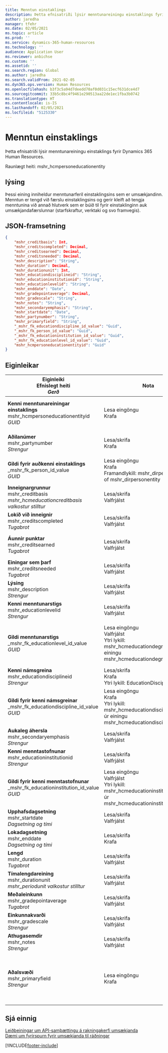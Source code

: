 ```yaml
---
title: Menntun einstaklings
description: Þetta efnisatriði lýsir menntunareiningu einstaklings fyrir Dynamics 365 Human Resources.
author: jaredha
manager: tfehr
ms.date: 02/05/2021
ms.topic: article
ms.prod: ''
ms.service: dynamics-365-human-resources
ms.technology: ''
audience: Application User
ms.reviewer: anbichse
ms.custom: ''
ms.assetid: ''
ms.search.region: Global
ms.author: jaredha
ms.search.validFrom: 2021-02-05
ms.dyn365.ops.version: Human Resources
ms.openlocfilehash: b3f3c5a94d7deedd70af0d031c15ecf631dce4d7
ms.sourcegitcommit: 33b5c8bc4f9461e290513aa22de1ec1fba3b0742
ms.translationtype: HT
ms.contentlocale: is-IS
ms.lasthandoff: 02/05/2021
ms.locfileid: "5125330"
---
```

# <a name="person-education"></a>Menntun einstaklings

Þetta efnisatriði lýsir menntunareiningu einstaklings fyrir Dynamics 365 Human Resources.


Raunlægt heiti: mshr_hcmpersoneducationentity

## <a name="description"></a>lýsing

Þessi eining inniheldur menntunarferil einstaklingsins sem er umsækjandinn. Menntun er tengd við færslu einstaklingsins og gerir kleift að tengja menntunina við annað hlutverk sem er búið til fyrir einstaklinginn auk umsækjandafærslunnar (starfskraftur, verktaki og svo framvegis).

## <a name="json-representation"></a>JSON-framsetning

```json
{
    "mshr_creditbasis": Int,
    "mshr_creditscompleted": Decimal,
    "mshr_creditsearned": Decimal,
    "mshr_creditsneeded": Decimal,
    "mshr_description": "String",
    "mshr_duration": Decimal,
    "mshr_durationunit": Int,
    "mshr_educationdisciplineid": "String",
    "mshr_educationinstitutionid": "String",
    "mshr_educationlevelid": "String",
    "mshr_enddate": "Date",
    "mshr_gradepointaverage": Decimal,
    "mshr_gradescale": "String",
    "mshr_notes": "String",
    "mshr_secondaryemphasis": "String",
    "mshr_startdate": "Date",
    "mshr_partynumber": "String",
    "mshr_primaryfield": "String",
    "_mshr_fk_educationdiscipline_id_value": "Guid",
    "_mshr_fk_person_id_value": "Guid",
    "_mshr_fk_educationinstitution_id_value": "Guid",
    "_mshr_fk_educationlevel_id_value": "Guid",
    "mshr_hcmpersoneducationentityid": "Guid"
}
```

## <a name="properties"></a>Eiginleikar

| Eiginleiki<br>**Efnislegt heiti**<br>**_Gerð_** | Nota | lýsing |
| --- | --- | --- |
| **Kenni menntunareiningar einstaklings**<br>mshr_hcmpersoneducationentityid<br>*GUID* | Lesa eingöngu<br>Krafa | Einkvæmt kerfismyndað kenni fyrir færslu menntunareiningar einstaklingsins. |
| **Aðilanúmer**<br>mshr_partynumber<br>*Strengur* | Lesa/skrifa<br>Krafa | Einkvæmt kenni fyrir færslu aðilans (einstaklingsins) fyrir umsækjandann. |
| **Gildi fyrir auðkenni einstaklings**<br>_mshr_fk_person_id_value<br>*GUID* | Lesa eingöngu<br>Krafa<br>Framandlykill: mshr_dirpersonentityid of mshr_dirpersonentity | Kerfismyndað einkvæmt kenni einstaklingsfærslu umsækjanda. |
| **Inneignargrunnur**<br>mshr_creditbasis<br>*mshr_hcmeducationcreditbasis valkostur stilltur* | Lesa/skrifa<br>Valfrjálst | Einingagrunnur menntunarstigs. |
| **Lokið við inneignir**<br>mshr_creditscompleted<br>*Tugabrot* | Lesa/skrifa<br>Valfrjálst | Fjöldi eininga kláraðar fyrir menntunina. |
| **Áunnir punktar**<br>mshr_creditsearned<br>*Tugabrot* | Lesa/skrifa<br>Valfrjálst | Fjöldi áunninna eininga fyrir færslu menntunar fyrir gráðu í vinnslu. |
| **Einingar sem þarf**<br>mshr_creditsneeded<br>*Tugabrot* | Lesa/skrifa<br>Valfrjálst | Fjöldi eininga sem þarf fyrir yfirstandandi gráðu. |
| **Lýsing**<br>mshr_description<br>*Strengur* | Lesa/skrifa<br>Valfrjálst | Lýsing á gráðu umsækjandans. |
| **Kenni menntunarstigs**<br>mshr_educationlevelid<br>*Strengur* | Lesa/skrifa<br>Valfrjálst | Kenni menntunarstigsins. | 
| **Gildi menntunarstigs**<br>_mshr_fk_educationlevel_id_value<br>*GUID* | Lesa eingöngu<br>Valfrjálst<br>Ytri lykill: mshr_hcmeducationdegreeentityid úr einingu mshr_hcmeducationdegreeentity | Kerfismyndað kenni fyrir færslu menntagráðu. Þetta kenni sýnir gráðurnar og menntunarstigið sem skilgreint er fyrir fyrirtækið. |
| **Kenni námsgreina**<br>mshr_educationdisciplineid<br>*Strengur* | Lesa/skrifa<br>Krafa<br>Ytri lykill: EducationDiscipline | Kenni námsgreinarinnar. |
| **Gildi fyrir kenni námsgreinar**<br>_mshr_fk_educationdiscipline_id_value<br>*GUID* | Lesa eingöngu<br>Krafa<br>Ytri lykill: mshr_hcmeducationdisciplineentityid úr einingu mshr_hcmeducationdisciplineentity | Kerfismyndað einkvæmt kenni námsgreinar menntunarfærslunnar. |
| **Aukaleg áhersla**<br>mshr_secondaryemphasis<br>*Strengur* | Lesa/skrifa<br>Valfrjálst | Aukaáhersla áunninnar gráðu. |
| **Kenni menntastofnunar**<br>mshr_educationinstitutionid<br>*Strengur* | Lesa/skrifa<br>Valfrjálst | Kenni sóttrar menntastofnunar. |
| **Gildi fyrir kenni menntastofnunar**<br>_mshr_fk_educationinstitution_id_value<br>*GUID* | Lesa eingöngu<br>Valfrjálst<br>Ytri lykill: mshr_hcmeducationinstitutionentityid úr mshr_hcmeducationinstitutionentity | Kerfismyndað kennimerki fræðslustofnunar. |
| **Upphafsdagsetning**<br>mshr_startdate<br>*Dagsetning og tími* | Lesa/skrifa<br>Valfrjálst | Upphafsdagsetning menntunar fyrir áunna gráðu. |
| **Lokadagsetning**<br>mshr_enddate<br>*Dagsetning og tími* | Lesa/skrifa<br>Krafa | Útgáfudagsetning skilríkja. |
| **Lengd**<br>mshr_duration<br>*Tugabrot* | Lesa/skrifa<br>Valfrjálst | Tímalengd menntunarfærslunnar. |
| **Tímalengdareining**<br>mshr_durationunit<br>*mshr_periodunit valkostur stilltur* | Lesa/skrifa<br>Valfrjálst | Tímaeiningin sem tengist lengd menntunarfærslunnar. |
| **Meðaleinkunn**<br>mshr_gradepointaverage<br>*Tugabrot* | Lesa/skrifa<br>Valfrjálst | Áunnin meðaleinkunn gráðunnar. |
| **Einkunnakvarði**<br>mshr_gradescale<br>*Strengur* | Lesa/skrifa<br>Valfrjálst | Kvarðinn sem notaður er fyrir meðaleinkunnina. |
| **Athugasemdir**<br>mshr_notes<br>*Strengur* | Lesa/skrifa<br>Valfrjálst | Glósur sem ráðningaraðili eða ráðningarstjóri nota. |
| **Aðalsvæði**<br>mshr_primaryfield<br>*Strengur* | Lesa eingöngu<br>Krafa | Svæði notað sem annað aðalkennimerki einingafærslu. Samsetning aðilanúmers, kenni námsgreinar, kenni menntastofnunar og kenni menntunarstigs. |

## <a name="see-also"></a>Sjá einnig

[Leiðbeiningar um API-samþættingu á rakningakerfi umsækjanda](hr-admin-integration-ats-api-introduction.md)<br>
[Dæmi um fyrirspurn fyrir umsækjanda til ráðningar](hr-admin-integration-ats-api-candidate-to-hire-example-query.md)



[!INCLUDE[footer-include](../includes/footer-banner.md)]